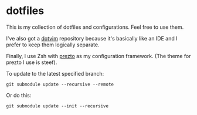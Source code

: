 dotfiles
========

This is my collection of dotfiles and configurations.  Feel free to use them.

I've also got a [dotvim](https://github.com/abraithwaite/dotvim) repository because
it's basically like an IDE and I prefer to keep them logically separate.

Finally, I use Zsh with [prezto](https://github.com/sorin-ionescu/prezto) as
my configuration framework. (The theme for prezto I use is steef).

To update to the latest specified branch:

    git submodule update --recursive --remote

Or do this:

    git submodule update --init --recursive

